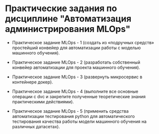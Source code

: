 # Практические задания по дисциплине "Автоматизация администрирования MLOps"

- Практическое задание MLOps - 1 (cоздать из «подручных средств» простейший конвейер для автоматизации работы с моделью машинного обучения).

- Практическое задание MLOps - 2 (разработать собственный конвейер автоматизации для проекта машинного обучения).

- Практическое задание MLOps - 3 (развернуть микросервис в контейнере докер).

- Практическое задание MLOps - 4 (выполните все основные операции с dvc и закрепите полученные теоретические знания практическими действиями).

- Практическое задание MLOps - 5 (применить средства автоматизации тестирования python для автоматического тестирования качества работы модели машинного обучения на различных датасетах).
